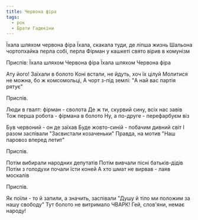 ```yaml
---
title: Червона фіра
tags:
  - рок
  - Брати Гадюкіни
---
```

Їхала шляхом червона фiра
Їхала, скакала туди, де лiпша жизнь
Шальона чортопхайка перла собi, перла
Фiрман у кашкетi свято вiрив в комунiзм

Приспів:
Їхала шляхом
Червона фiра
Їхала шляхом
Червона фiра

Ату його! Заїхали в болото
Конi встали, не йдуть, хоч їх цiлуй
Молитися не можна, бо ж комсомольцi,
А чорт з-пiд землi: "А най вас партiя рятує"

Приспів.

Люди в гвалт: фiрман - сволота
Де ж ти, скурвий сину, всiх нас завiв
Тож перша робота - фiрмана в болото
Ну, а по-друге - перефарбуєм вiз

Був червоний - он де заїхав
Буде жовто-синiй - побачим дивний свiт
I разом заспiвали "Засвистали козаченьки"
Правда, на мотив "Наш паровоз вперед летит"

Приспів.

Потiм вибирали народних депутатiв
Потiм вивчали пiснi батькiв-дiдiв
Потiм з голодухи почали їсти коней
А хто шмат не вирвав - лаяв москалiв

Приспів.

Як поїли - то й запили, а значить, заспiвали
"Душу й тiло ми положим за нашу свободу"
Тут болото не витримало ЧВАРК!
Гей, слов'яни, немає народу!
